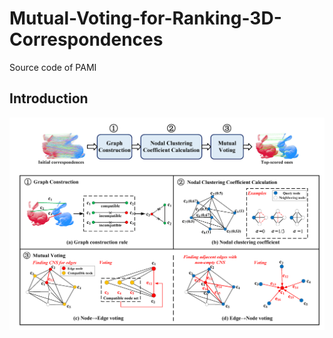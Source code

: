 # Mutual-Voting-for-Ranking-3D-Correspondences
Source code of PAMI  

## Introduction  

![](figures/pipeline.png#pic_center=50x)
